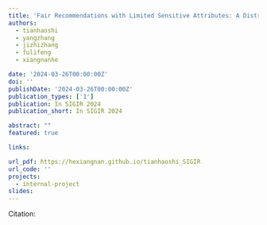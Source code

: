 ```yaml
---
title: 'Fair Recommendations with Limited Sensitive Attributes: A Distributionally Robust Optimization Approach'
authors:
  - tianhaoshi
  - yangzhang
  - jizhizhang
  - fulifeng
  - xiangnanhe

date: '2024-03-26T00:00:00Z'
doi: ''
publishDate: '2024-03-26T00:00:00Z'
publication_types: ['1']
publication: In SIGIR 2024 
publication_short: In SIGIR 2024 

abstract: ""
featured: true

links:

url_pdf: https://hexiangnan.github.io/tianhaoshi_SIGIR
url_code: ''
projects:
  - internal-project
slides:
---
```




Citation:
